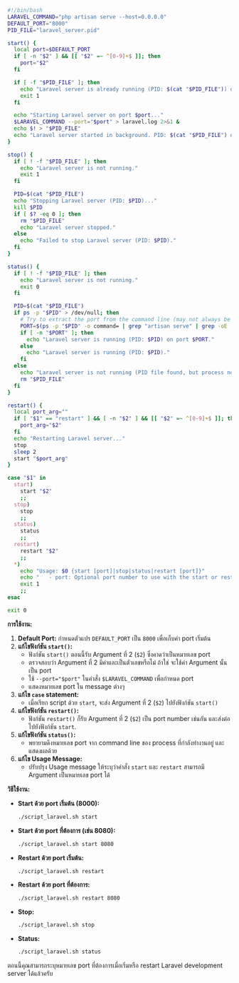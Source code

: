 ```bash
#!/bin/bash
LARAVEL_COMMAND="php artisan serve --host=0.0.0.0"
DEFAULT_PORT="8000"
PID_FILE="laravel_server.pid"

start() {
  local port=$DEFAULT_PORT
  if [ -n "$2" ] && [[ "$2" =~ ^[0-9]+$ ]]; then
    port="$2"
  fi

  if [ -f "$PID_FILE" ]; then
    echo "Laravel server is already running (PID: $(cat "$PID_FILE")) on port $port."
    exit 1
  fi

  echo "Starting Laravel server on port $port..."
  $LARAVEL_COMMAND --port="$port" > laravel.log 2>&1 &
  echo $! > "$PID_FILE"
  echo "Laravel server started in background. PID: $(cat "$PID_FILE") on port $port. See laravel.log for details."
}

stop() {
  if [ ! -f "$PID_FILE" ]; then
    echo "Laravel server is not running."
    exit 1
  fi

  PID=$(cat "$PID_FILE")
  echo "Stopping Laravel server (PID: $PID)..."
  kill $PID
  if [ $? -eq 0 ]; then
    rm "$PID_FILE"
    echo "Laravel server stopped."
  else
    echo "Failed to stop Laravel server (PID: $PID)."
  fi
}

status() {
  if [ ! -f "$PID_FILE" ]; then
    echo "Laravel server is not running."
    exit 0
  fi

  PID=$(cat "$PID_FILE")
  if ps -p "$PID" > /dev/null; then
    # Try to extract the port from the command line (may not always be accurate)
    PORT=$(ps -p "$PID" -o command= | grep "artisan serve" | grep -oE '--port=[0-9]+' | cut -d'=' -f2)
    if [ -n "$PORT" ]; then
      echo "Laravel server is running (PID: $PID) on port $PORT."
    else
      echo "Laravel server is running (PID: $PID)."
    fi
  else
    echo "Laravel server is not running (PID file found, but process not active)."
    rm "$PID_FILE"
  fi
}

restart() {
  local port_arg=""
  if [ "$1" == "restart" ] && [ -n "$2" ] && [[ "$2" =~ ^[0-9]+$ ]]; then
    port_arg="$2"
  fi
  echo "Restarting Laravel server..."
  stop
  sleep 2
  start "$port_arg"
}

case "$1" in
  start)
    start "$2"
    ;;
  stop)
    stop
    ;;
  status)
    status
    ;;
  restart)
    restart "$2"
    ;;
  *)
    echo "Usage: $0 {start [port]|stop|status|restart [port]}"
    echo "   - port: Optional port number to use with the start or restart command."
    exit 1
    ;;
esac

exit 0
```

**การใช้งาน:**

1.  **Default Port:** กำหนดตัวแปร `DEFAULT_PORT` เป็น `8000` เพื่อเก็บค่า port เริ่มต้น
2.  **แก้ไขฟังก์ชัน `start()`:**
      * ฟังก์ชัน `start()` ตอนนี้รับ Argument ที่ 2 (`$2`) ซึ่งคาดว่าเป็นหมายเลข port
      * ตรวจสอบว่า Argument ที่ 2 มีค่าและเป็นตัวเลขหรือไม่ ถ้าใช่ จะใช้ค่า Argument นั้นเป็น port
      * ใช้ `--port="$port"` ในคำสั่ง `$LARAVEL_COMMAND` เพื่อกำหนด port
      * แสดงหมายเลข port ใน message ต่างๆ
3.  **แก้ไข `case` statement:**
      * เมื่อเรียก script ด้วย `start`, จะส่ง Argument ที่ 2 (`$2`) ไปยังฟังก์ชัน `start()`
4.  **แก้ไขฟังก์ชัน `restart()`:**
      * ฟังก์ชัน `restart()` ก็รับ Argument ที่ 2 (`$2`) เป็น port number เช่นกัน และส่งต่อไปยังฟังก์ชัน `start`.
5.  **แก้ไขฟังก์ชัน `status()`:**
      * พยายามดึงหมายเลข port จาก command line ของ process ที่กำลังทำงานอยู่ และแสดงผลด้วย
6.  **แก้ไข Usage Message:**
      * ปรับปรุง Usage message ให้ระบุว่าคำสั่ง `start` และ `restart` สามารถมี Argument เป็นหมายเลข port ได้

**วิธีใช้งาน:**

  * **Start ด้วย port เริ่มต้น (8000):**
    ```bash
    ./script_laravel.sh start
    ```
  * **Start ด้วย port ที่ต้องการ (เช่น 8080):**
    ```bash
    ./script_laravel.sh start 8080
    ```
  * **Restart ด้วย port เริ่มต้น:**
    ```bash
    ./script_laravel.sh restart
    ```
  * **Restart ด้วย port ที่ต้องการ:**
    ```bash
    ./script_laravel.sh restart 8080
    ```
  * **Stop:**
    ```bash
    ./script_laravel.sh stop
    ```
  * **Status:**
    ```bash
    ./script_laravel.sh status
    ```

ตอนนี้คุณสามารถระบุหมายเลข port ที่ต้องการเมื่อเริ่มหรือ restart Laravel development server ได้แล้วครับ
